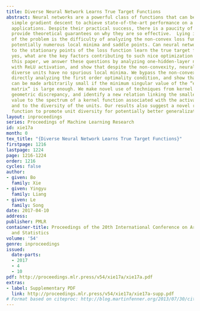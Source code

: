 ```yaml
---
title: Diverse Neural Network Learns True Target Functions
abstract: Neural networks are a powerful class of functions that can be trained with
  simple gradient descent to achieve state-of-the-art performance on a variety of
  applications. Despite their practical success, there is a paucity of results that
  provide theoretical guarantees on why they are so effective.  Lying in the center
  of the problem is the difficulty of analyzing the non-convex loss function with
  potentially numerous local minima and saddle points. Can neural networks corresponding
  to the stationary points of the loss function learn the true target function? If
  yes, what are the key factors contributing to such nice optimization properties?   In
  this paper, we answer these questions by analyzing one-hidden-layer neural networks
  with ReLU activation, and show that despite the non-convexity, neural networks with
  diverse units have no spurious local minima. We bypass the non-convexity issue by
  directly analyzing the first order optimality condition, and show that the loss
  can be made arbitrarily small if the minimum singular value of the “extended feature
  matrix” is large enough. We make novel use of techniques from kernel methods and
  geometric discrepancy, and identify a new relation linking the smallest singular
  value to the spectrum of a kernel function associated with the activation function
  and to the diversity of the units. Our results also suggest a novel regularization
  function to promote unit diversity for potentially better generalization ability.
layout: inproceedings
series: Proceedings of Machine Learning Research
id: xie17a
month: 0
tex_title: "{Diverse Neural Network Learns True Target Functions}"
firstpage: 1216
lastpage: 1224
page: 1216-1224
order: 1216
cycles: false
author:
- given: Bo
  family: Xie
- given: Yingyu
  family: Liang
- given: Le
  family: Song
date: 2017-04-10
address: 
publisher: PMLR
container-title: Proceedings of the 20th International Conference on Artificial Intelligence
  and Statistics
volume: '54'
genre: inproceedings
issued:
  date-parts:
  - 2017
  - 4
  - 10
pdf: http://proceedings.mlr.press/v54/xie17a/xie17a.pdf
extras:
- label: Supplementary PDF
  link: http://proceedings.mlr.press/v54/xie17a/xie17a-supp.pdf
# Format based on citeproc: http://blog.martinfenner.org/2013/07/30/citeproc-yaml-for-bibliographies/
---
```

